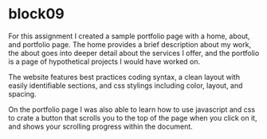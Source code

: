 # block09
For this assignment I created a sample portfolio page with a home, about, and portfolio page. The home provides a brief description about my work, the about goes into deeper detail about the services I offer, and the portfolio is a page of hypothetical projects I would have worked on.

The website features best practices coding syntax, a clean layout with easily identifiable sections, and css stylings including color, layout, and spacing.

On the portfolio page I was also able to learn how to use javascript and css to crate a button that scrolls you to the top of the page when you click on it, and shows your scrolling progress within the document.